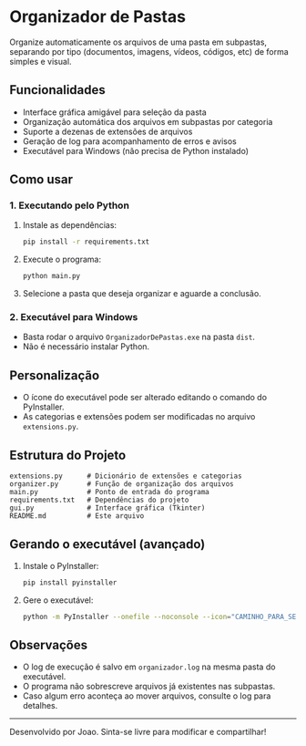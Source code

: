 # Organizador de Pastas

Organize automaticamente os arquivos de uma pasta em subpastas, separando por tipo (documentos, imagens, vídeos, códigos, etc) de forma simples e visual.

## Funcionalidades

- Interface gráfica amigável para seleção da pasta
- Organização automática dos arquivos em subpastas por categoria
- Suporte a dezenas de extensões de arquivos
- Geração de log para acompanhamento de erros e avisos
- Executável para Windows (não precisa de Python instalado)

## Como usar

### 1. Executando pelo Python

1. Instale as dependências:
   ```bash
   pip install -r requirements.txt
   ```
2. Execute o programa:
   ```bash
   python main.py
   ```
3. Selecione a pasta que deseja organizar e aguarde a conclusão.

### 2. Executável para Windows

- Basta rodar o arquivo `OrganizadorDePastas.exe` na pasta `dist`.
- Não é necessário instalar Python.

## Personalização

- O ícone do executável pode ser alterado editando o comando do PyInstaller.
- As categorias e extensões podem ser modificadas no arquivo `extensions.py`.

## Estrutura do Projeto

```
extensions.py      # Dicionário de extensões e categorias
organizer.py       # Função de organização dos arquivos
main.py            # Ponto de entrada do programa
requirements.txt   # Dependências do projeto
gui.py             # Interface gráfica (Tkinter)
README.md          # Este arquivo
```

## Gerando o executável (avançado)

1. Instale o PyInstaller:
   ```bash
   pip install pyinstaller
   ```
2. Gere o executável:
   ```bash
   python -m PyInstaller --onefile --noconsole --icon="CAMINHO_PARA_SEU_ICONE.ico" --name="OrganizadorDePastas" main.py
   ```

## Observações

- O log de execução é salvo em `organizador.log` na mesma pasta do executável.
- O programa não sobrescreve arquivos já existentes nas subpastas.
- Caso algum erro aconteça ao mover arquivos, consulte o log para detalhes.

---

Desenvolvido por Joao. Sinta-se livre para modificar e compartilhar!
